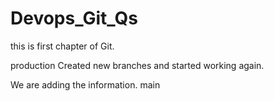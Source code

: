 
# Devops_Git_Qs

this is first chapter of Git.

 production
Created new branches and started working again.

We are adding the information. 
main
